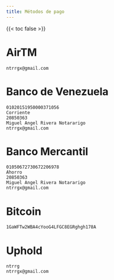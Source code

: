 ```yaml
---
title: Métodos de pago
---
```


{{< toc false >}}

# AirTM

```
ntrrgx@gmail.com
```

# Banco de Venezuela

```
01020151950000371056
Corriente
20850363
Miguel Angel Rivera Notararigo
ntrrgx@gmail.com
```

# Banco Mercantil

```
01050672730672206978
Ahorro
20850363
Miguel Angel Rivera Notararigo
ntrrgx@gmail.com
```

# Bitcoin

```
1GaWFTw2WBA4cYooG4LFGC8EGRghgh178A
```

# Uphold

```
ntrrg
ntrrgx@gmail.com
```

